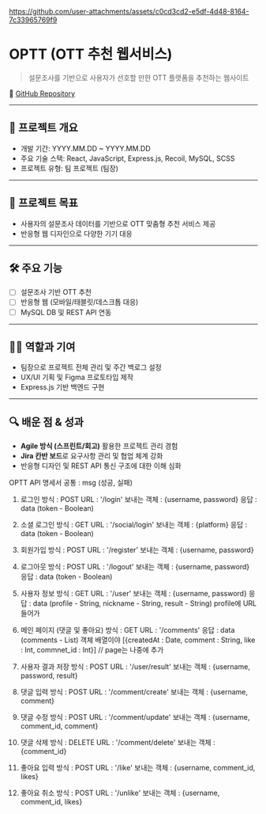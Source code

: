 

https://github.com/user-attachments/assets/c0cd3cd2-e5df-4d48-8164-7c33965769f9

# OPTT (OTT 추천 웹서비스)

> 설문조사를 기반으로 사용자가 선호할 만한 OTT 플랫폼을 추천하는 웹사이트  

🔗 [GitHub Repository](https://github.com/kny0716/Webprogramming.git)

---

## 📌 프로젝트 개요
- 개발 기간: YYYY.MM.DD ~ YYYY.MM.DD
- 주요 기술 스택: React, JavaScript, Express.js, Recoil, MySQL, SCSS
- 프로젝트 유형: 팀 프로젝트 (팀장)

---

## 🎯 프로젝트 목표
- 사용자의 설문조사 데이터를 기반으로 OTT 맞춤형 추천 서비스 제공
- 반응형 웹 디자인으로 다양한 기기 대응

---

## 🛠️ 주요 기능
- [ ] 설문조사 기반 OTT 추천
- [ ] 반응형 웹 (모바일/태블릿/데스크톱 대응)
- [ ] MySQL DB 및 REST API 연동

---

## 👩‍💻 역할과 기여
- 팀장으로 프로젝트 전체 관리 및 주간 백로그 설정
- UX/UI 기획 및 Figma 프로토타입 제작
- Express.js 기반 백엔드 구현

---

## 🔍 배운 점 & 성과
- **Agile 방식 (스프린트/회고)** 활용한 프로젝트 관리 경험
- **Jira 칸반 보드**로 요구사항 관리 및 협업 체계 강화
- 반응형 디자인 및 REST API 통신 구조에 대한 이해 심화


OPTT API 명세서
공통 : msg (성공, 실패)

1. 로그인
   방식 : POST
   URL : '/login'
   보내는 객체 : {username, password}
   응답 : data (token - Boolean)

1. 소셜 로그인
   방식 : GET
   URL : '/social/login'
   보내는 객체 : {platform}
   응답 : data (token - Boolean)

1. 회원가입
   방식 : POST
   URL : '/register'
   보내는 객체 : {username, password}

1. 로그아웃
   방식 : POST
   URL : '/logout'
   보내는 객체 : {username, password}
   응답 : data (token - Boolean)

1. 사용자 정보
   방식 : GET
   URL : '/user'
   보내는 객체 : {username, password}
   응답 : data (profile - String, nickname - String, result - String)
   profile에 URL 들어가

1. 메인 페이지 (댓글 및 좋아요)
   방식 : GET
   URL : '/comments'
   응답 : data (comments - List)
   객체 배열이야 [{createdAt : Date, comment : String, like : Int, commnet_id : Int}]
   // page는 나중에 추가

1. 사용자 결과 저장
   방식 : POST
   URL : '/user/result'
   보내는 객체 : {username, password, result}

1. 댓글 입력
   방식 : POST
   URL : '/comment/create'
   보내는 객체 : {username, comment}
   <!-- 응답 : data () -->

1. 댓글 수정
   방식 : POST
   URL : '/comment/update'
   보내는 객체 : {username, comment_id, comment}
   <!-- 응답 : data (token - Boolean) -->

1. 댓글 삭제
   방식 : DELETE
   URL : '/comment/delete'
   보내는 객체 : {comment_id}
   <!-- 응답 : data (token - Boolean) -->

1. 좋아요 입력
   방식 : POST
   URL : '/like'
   보내는 객체 : {username, comment_id, likes}
   <!-- 응답 : data (token - Boolean) -->

1. 좋아요 취소
   방식 : POST
   URL : '/unlike'
   보내는 객체 : {username, comment_id, likes}
   <!-- 응답 : data (token - Boolean) -->
